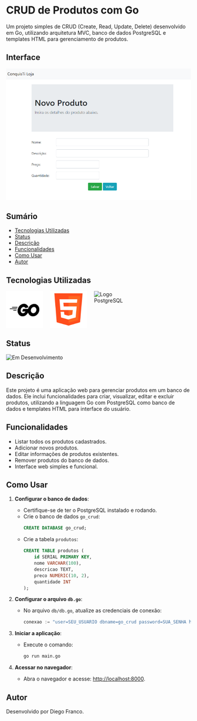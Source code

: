 # CRUD de Produtos com Go

Um projeto simples de CRUD (Create, Read, Update, Delete) desenvolvido em Go, utilizando arquitetura MVC, banco de dados PostgreSQL e templates HTML para gerenciamento de produtos.

## Interface

<div align="center">
  <img src="images/interface.png" alt="Imagem do Projeto" width="900">
</div>

## Sumário

- [Tecnologias Utilizadas](#tecnologias-utilizadas)
- [Status](#status)
- [Descrição](#descrição)
- [Funcionalidades](#funcionalidades)
- [Como Usar](#como-usar)
- [Autor](#autor)

## Tecnologias Utilizadas

<div style="display: flex; flex-direction: row;">
  <div style="margin-right: 20px; display: flex; justify-content: flex-start;">
    <img src="images/go.png" alt="Logo Go" width="100"/>
  </div>
  <div style="margin-right: 20px; display: flex; justify-content: flex-start;">
    <img src="images/html.png" alt="Logo HTML" width="100"/>
  </div>
  <div style="margin-right: 20px; display: flex; justify-content: flex-start;">
    <img src="images/postgresql.png" alt="Logo PostgreSQL" width="100"/>
  </div>
</div>

## Status

![Em Desenvolvimento](http://img.shields.io/static/v1?label=STATUS&message=EM%20DESENVOLVIMENTO&color=RED&style=for-the-badge)

## Descrição

Este projeto é uma aplicação web para gerenciar produtos em um banco de dados. Ele inclui funcionalidades para criar, visualizar, editar e excluir produtos, utilizando a linguagem Go com PostgreSQL como banco de dados e templates HTML para interface do usuário.

## Funcionalidades

- Listar todos os produtos cadastrados.
- Adicionar novos produtos.
- Editar informações de produtos existentes.
- Remover produtos do banco de dados.
- Interface web simples e funcional.

## Como Usar

1. **Configurar o banco de dados**:

   - Certifique-se de ter o PostgreSQL instalado e rodando.
   - Crie o banco de dados `go_crud`:
     ```sql
     CREATE DATABASE go_crud;
     ```
   - Crie a tabela `produtos`:
     ```sql
     CREATE TABLE produtos (
         id SERIAL PRIMARY KEY,
         nome VARCHAR(100),
         descricao TEXT,
         preco NUMERIC(10, 2),
         quantidade INT
     );
     ```

2. **Configurar o arquivo `db.go`**:

   - No arquivo `db/db.go`, atualize as credenciais de conexão:
     ```go
     conexao := "user=SEU_USUARIO dbname=go_crud password=SUA_SENHA host=localhost sslmode=disable"
     ```

3. **Iniciar a aplicação**:

   - Execute o comando:
     ```bash
     go run main.go
     ```

4. **Acessar no navegador**:
   - Abra o navegador e acesse: [http://localhost:8000](http://localhost:8000).

## Autor

Desenvolvido por Diego Franco.
